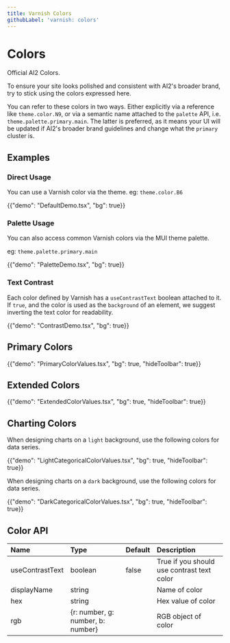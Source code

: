 ```yaml
---
title: Varnish Colors
githubLabel: 'varnish: colors'
---
```


# Colors

<p class="description">Official AI2 Colors.</p>

To ensure your site looks polished and consistent with AI2's broader brand, try to stick using the colors
expressed here.

You can refer to these colors in two ways. Either explicitly via a reference like `theme.color.N9`, or via
a semantic name attached to the `palette` API, i.e. `theme.palette.primary.main`. The latter is preferred, as
it means your UI will be updated if AI2's broader brand guidelines and change what the `primary` cluster
is.

## Examples

### Direct Usage

You can use a Varnish color via the theme.
eg: `theme.color.B6`

{{"demo": "DefaultDemo.tsx", "bg": true}}

### Palette Usage

You can also access common Varnish colors via the MUI theme palette.

eg: `theme.palette.primary.main`

{{"demo": "PaletteDemo.tsx", "bg": true}}

### Text Contrast

Each color defined by Varnish has a `useContrastText` boolean attached to it. If `true`, and the
color is used as the `background` of an element, we suggest inverting the text color for readability.

{{"demo": "ContrastDemo.tsx", "bg": true}}

## Primary Colors

{{"demo": "PrimaryColorValues.tsx", "bg": true, "hideToolbar": true}}

## Extended Colors

{{"demo": "ExtendedColorValues.tsx", "bg": true, "hideToolbar": true}}

## Charting Colors

When designing charts on a `light` background, use the following colors for data series.

{{"demo": "LightCategoricalColorValues.tsx", "bg": true, "hideToolbar": true}}

When designing charts on a `dark` background, use the following colors for data series.

{{"demo": "DarkCategoricalColorValues.tsx", "bg": true, "hideToolbar": true}}

## Color API

| Name            | Type                              | Default | Description                                |
| :-------------- | :-------------------------------- | :------ | :----------------------------------------- |
| useContrastText | boolean                           | false   | True if you should use contrast text color |
| displayName     | string                            |         | Name of color                              |
| hex             | string                            |         | Hex value of color                         |
| rgb             | {r: number, g: number, b: number} |         | RGB object of color                        |
